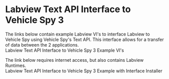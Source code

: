 # Labview Text API Interface to Vehicle Spy 3

The links below contain example Labview VI's to interface Labview to Vehicle Spy using Vehicle Spy's Text API.  This interface allows for a transfer of data between the 2 applications.\
Labview Text API Interface to Vehicle Spy 3 Example VI's

The link below requires internet access, but also contains Labview Runtimes.\
Labview Text API Interface to Vehicle Spy 3 Example with Interface Installer
